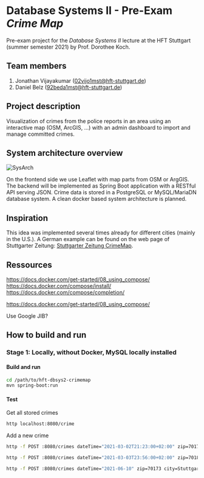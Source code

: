 # Database Systems II - Pre-Exam _Crime Map_

Pre-exam project for the _Database Systems II_ lecture at the HFT Stuttgart (summer semester 2021) by Prof. Dorothee Koch.

## Team members

1. Jonathan Vijayakumar (02vijo1mst@hft-stuttgart.de)
2. Daniel Belz (92beda1mst@hft-stuttgart.de)

## Project description

Visualization of crimes from the police reports in an area using an interactive map (OSM, ArcGIS, ...) with an admin dashboard to import and manage committed crimes.

## System architecture overview

![SysArch](https://user-images.githubusercontent.com/56379426/115469804-944d6a80-a235-11eb-8e32-25ed8812ec1c.png)

On the frontend side we use Leaflet with map parts from OSM or ArgGIS. The backend will be implemented as Spring Boot application with a RESTful API serving JSON. Crime data is stored in a PostgreSQL or MySQL/MariaDN database system. A clean docker based system architecture is planned.

## Inspiration

This idea was implemented several times already for different cities (mainly in the U.S.).
A German example can be found on the web page of Stuttgarter Zeitung: [Stuttgarter Zeitung CrimeMap](https://www.stuttgarter-zeitung.de/crimemap).

## Ressources

https://docs.docker.com/get-started/08_using_compose/
https://docs.docker.com/compose/install/
https://docs.docker.com/compose/completion/

https://docs.docker.com/get-started/08_using_compose/

Use Google JIB?

## How to build and run

### Stage 1: Locally, without Docker, MySQL locally installed

#### Build and run

```sh
cd /path/to/hft-dbsys2-crimemap
mvn spring-boot:run
```

#### Test

Get all stored crimes
```sh
http localhost:8080/crime
```

Add a new crime
```sh
http -f POST :8080/crimes dateTime="2021-03-02T21:23:00+02:00" zip=70174 city=Stuttgart address="Herdweg 19" lat=48.7839723 lon=9.1686235 offense=Einbruch description="Einbruch in Architekturbüro"

http -f POST :8080/crimes dateTime="2021-03-03T23:56:00+02:00" zip=70188 city=Stuttgart address="Haußmannstraße" lat=48.782791 lon=9.192681 offense="Körperverletzung" description="Party in der Villa eskaliert"

http -f POST :8080/crimes dateTime="2021-06-10" zip=70173 city=Stuttgart address="Königstraße" lat=48.781971 lon=9.181539 offense="Sachbeschädigung" description="Brezelkörble umgeworfen"

```
